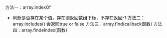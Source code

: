 方法一：array.indexOf
 - 判断是否存在某个值，存在则返回数组下标，不存在返回-1
方法二：array.includes()  会返回true or false
方法三：array.find(callback函数)
方法四：array.findeIndex(函数)